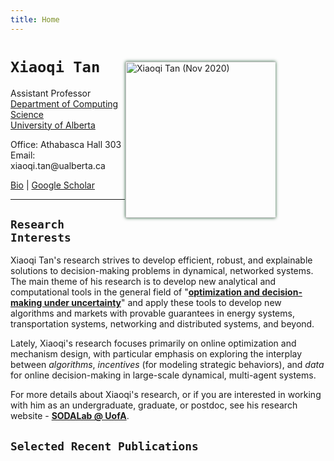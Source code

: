 ```yaml
---
title: Home
---
```


<img alt="Xiaoqi Tan (Nov 2020)" src="/img/xiaoqi_blue.jpg" style="max-width:240px; min-width:220px; float:right; box-shadow: 0px 0px 5px #275D38; margin: 30px 80px 30px 1px" width="250"/>


# `Xiaoqi Tan`

Assistant Professor \
[Department of Computing Science](https://www.ualberta.ca/computing-science/index.html)\
[University of Alberta](https://www.ualberta.ca/index.html)

Office: Athabasca Hall 303\
Email: $\textsf{xiaoqi.tan@ualberta.ca}$

[Bio](/bio) | [Google Scholar](https://scholar.google.com/citations?user=drR_WcAAAAAJ&hl=en&sortby=pubdate)

---

## `Research Interests`

>
Xiaoqi Tan's research strives to develop efficient, robust, and explainable solutions to decision-making problems in dynamical, networked systems. The main theme of his research is to develop new analytical and computational tools in the general field of "[**optimization and decision-making under uncertainty**](/teaching/optimization)" and apply these tools to develop new algorithms and markets with provable guarantees in  energy systems, transportation systems, networking and distributed systems, and beyond. 

>
Lately, Xiaoqi's research focuses primarily on online optimization and mechanism design, with particular emphasis on exploring the interplay between _algorithms_, _incentives_ (for modeling strategic behaviors), and _data_ for online decision-making in large-scale dynamical, multi-agent systems. 

>
For more details about Xiaoqi's research, or if you are interested in working with him as an undergraduate, graduate, or postdoc, see his research website - [**SODALab @ UofA**](https://sodalab.ca).


<!-- <mark>**`Openings`**</mark>: The [SODA Lab @ UofA](https://sodalab.ca) is currently seeking a Postdoctoral Research Fellow for a range of (algorithms + systems)-related research projects on: i) online / stochastic optimization, ii) mechanism / market design, and iii) dynamical / multi-agent systems. Experience in power systems, electricity markets, and network economics is a plus but not required. Interested candidates should email their CV + one representative publication to Dr. [Xiaoqi Tan](https://xiaoqitan.org) ($ \textsf{xiaoqi.tan@ualberta.ca} $). -->


## `Selected Recent Publications`
>
<ul class=circle>
        <script>
            var i;
            for (i = 0; i < papers_full.length; i++) {
            if (papers_full[i].highlight.search("yes") >= 0) {
                document.write("<li class=paper>");
                printPaper(papers_full[i], "O");
                document.write("</li>");
            }
        }
        </script>
</ul>